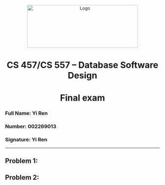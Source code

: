 <!-- PROJECT LOGO -->

<p align="center">
  <a href="https://github.com/Grindewald1900/Notebook">
    <img src="https://foreman.ubishops.ca/wp-content/uploads/2018/11/BU.gif" alt="Logo" width="360" height="140">
  </a>
</p>
<h1 align="center">CS 457/CS 557  – Database Software Design</h1>
<h1 align="center">Final exam </h1>


<h3>Full Name: Yi Ren </h3>
<h3>Number: 002269013 </h3>
<h3>Signature: Yi Ren </h3>


*******************************

<h2>Problem 1: </h2>


<h2>Problem 2: </h2>

<h3> </h3>

```SQL

```

<h3> </h3>

```SQL

```

<h3> </h3>

```SQL

```
